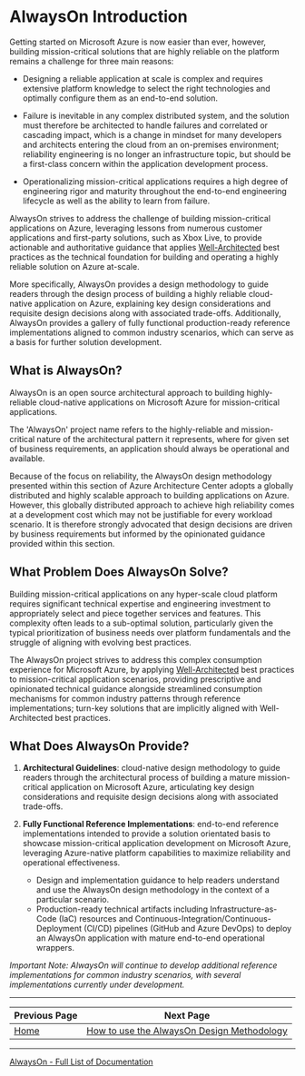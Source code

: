 # AlwaysOn Introduction

Getting started on Microsoft Azure is now easier than ever, however, building mission-critical solutions that are highly reliable on the platform remains a challenge for three main reasons:

- Designing a reliable application at scale is complex and requires extensive platform knowledge to select the right technologies and optimally configure them as an end-to-end solution.

- Failure is inevitable in any complex distributed system, and the solution must therefore be architected to handle failures and correlated or cascading impact, which is a change in mindset for many developers and architects entering the cloud from an on-premises environment; reliability engineering is no longer an infrastructure topic, but should be a first-class concern within the application development process.

- Operationalizing mission-critical applications requires a high degree of engineering rigor and maturity throughout the end-to-end engineering lifecycle as well as the ability to learn from failure.

AlwaysOn strives to address the challenge of building mission-critical applications on Azure, leveraging lessons from numerous customer applications and first-party solutions, such as Xbox Live, to provide actionable and authoritative guidance that applies [Well-Architected](/azure/architecture/framework/) best practices as the technical foundation for building and operating a highly reliable solution on Azure at-scale.

More specifically, AlwaysOn provides a design methodology to guide readers through the design process of building a highly reliable cloud-native application on Azure, explaining key design considerations and requisite design decisions along with associated trade-offs. Additionally, AlwaysOn provides a gallery of fully functional production-ready reference implementations aligned to common industry scenarios, which can serve as a basis for further solution development.

## What is AlwaysOn?

AlwaysOn is an open source architectural approach to building highly-reliable cloud-native applications on Microsoft Azure for mission-critical applications. 

The 'AlwaysOn' project name refers to the highly-reliable and mission-critical nature of the architectural pattern it represents, where for given set of business requirements, an application should always be operational and available. 

Because of the focus on reliability, the AlwaysOn design methodology presented within this section of Azure Architecture Center adopts a globally distributed and highly scalable approach to building applications on Azure. However, this globally distributed approach to achieve high reliability comes at a development cost which may not be justifiable for every workload scenario. It is therefore strongly advocated that design decisions are driven by business requirements but informed by the opinionated guidance provided within this section.

## What Problem Does AlwaysOn Solve?

Building mission-critical applications on any hyper-scale cloud platform requires significant technical expertise and engineering investment to appropriately select and piece together services and features. This complexity often leads to a sub-optimal solution, particularly given the typical prioritization of business needs over platform fundamentals and the struggle of aligning with evolving best practices.

The AlwaysOn project strives to address this complex consumption experience for Microsoft Azure, by applying [Well-Architected](/azure/architecture/framework/) best practices to mission-critical application scenarios, providing prescriptive and opinionated technical guidance alongside streamlined consumption mechanisms for common industry patterns through reference implementations; turn-key solutions that are implicitly aligned with Well-Architected best practices.

## What Does AlwaysOn Provide?

1. **Architectural Guidelines**: cloud-native design methodology to guide readers through the architectural process of building a mature mission-critical application on Microsoft Azure, articulating key design considerations and requisite design decisions along with associated trade-offs.

2. **Fully Functional Reference Implementations**: end-to-end reference implementations intended to provide a solution orientated basis to showcase mission-critical application development on Microsoft Azure, leveraging Azure-native platform capabilities to maximize reliability and operational effectiveness.
    * Design and implementation guidance to help readers understand and use the AlwaysOn design methodology in the context of a particular scenario.
    * Production-ready technical artifacts including Infrastructure-as-Code (IaC) resources and Continuous-Integration/Continuous-Deployment (CI/CD) pipelines (GitHub and Azure DevOps) to deploy an AlwaysOn application with mature end-to-end operational wrappers.

*Important Note: AlwaysOn will continue to develop additional reference implementations for common industry scenarios, with several implementations currently under development.*

---

|Previous Page|Next Page|
|--|--|
|[Home](../../README.md)|[How to use the AlwaysOn Design Methodology](../design-methodology/README.md)

---

[AlwaysOn - Full List of Documentation](/docs/README.md)
